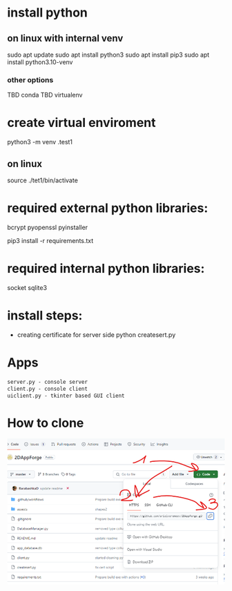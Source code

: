 # install python
## on linux with internal venv
sudo apt update
sudo apt install python3
sudo apt install pip3
sudo apt install python3.10-venv

### other options
TBD conda
TBD virtualenv

# create virtual enviroment 
python3 -m venv .test1
## on linux 
source ./tet1/bin/activate

# required external python libraries:
bcrypt
pyopenssl
pyinstaller

pip3 install -r requirements.txt

# required internal python libraries:
socket
sqlite3

# install steps:
* creating certificate for server side
    python createsert.py

# Apps
    server.py - console server
    client.py - console client
    uiclient.py - tkinter based GUI client

# How to clone
![Image 1](/readmeimages/how2clone_0.png)
